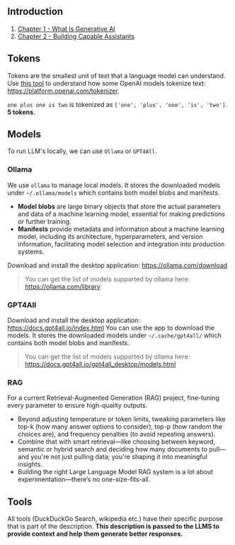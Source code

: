 ## Introduction

1. [Chapter 1 - What Is Generative AI](What_Is_Generative_AI.md)
2. [Chapter 2 - Building Capable Assistants](Building_Capable_Assistants.md)

## Tokens

Tokens are the smallest unit of text that a language model can understand.
Use [this tool](https://platform.openai.com/tokenizer) to understand how some OpenAI models tokenize
text: https://platform.openai.com/tokenizer.

```one plus one is two``` is tokenized as ```['one', 'plus', 'one', 'is', 'two']```. **5 tokens.**

## Models

To run LLM's locally, we can use `Ollama` or `GPT4All`.

### Ollama

We use `ollama` to manage local models. It stores the downloaded models under `~/.ollama/models` which contains both
model blobs and manifests.

- **Model blobs** are large binary objects that store the actual parameters and data of a machine learning model,
  essential for making predictions or further training.
- **Manifests** provide metadata and information about a machine learning model, including its architecture,
  hyperparameters, and version information, facilitating model selection and integration into production systems.

Download and install the desktop application: https://ollama.com/download

> You can get the list of models supported by ollama here: https://ollama.com/library

### GPT4All

Download and install the desktop application: https://docs.gpt4all.io/index.html
You can use the app to download the models. It stores the downloaded models under `~/.cache/gpt4all/` which contains
both
model blobs and manifests.
> You can get the list of models supported by ollama here: https://docs.gpt4all.io/gpt4all_desktop/models.html

### RAG

For a current Retrieval-Augmented Generation (RAG) project, fine-tuning every parameter to ensure high-quality outputs.

- Beyond adjusting temperature or token limits, tweaking parameters like top-k (how many answer options to consider),
  top-p (how random the choices are), and frequency penalties (to avoid repeating answers).
- Combine that with smart retrieval—like choosing between keyword, semantic or hybrid search and deciding how many
  documents to pull—and you're not just pulling data; you're shaping it into meaningful insights.
- Building the right Large Language Model RAG system is a lot about experimentation—there’s no one-size-fits-all.

## Tools

All tools (DuckDuckGo Search, wikipedia etc.) have their specific purpose that is part of the description. **This
description is passed to the LLMS to provide context and help them generate better responses.**